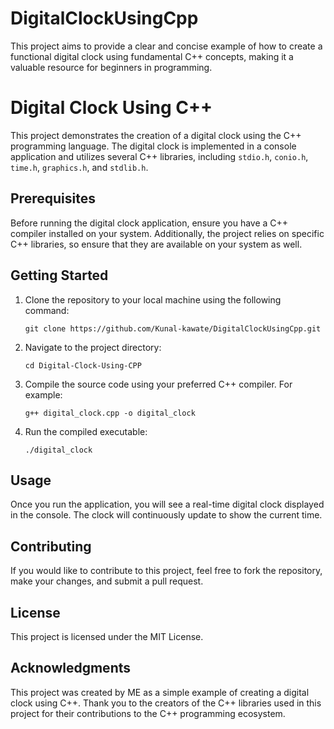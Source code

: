 # DigitalClockUsingCpp
This project aims to provide a clear and concise example of how to create a functional digital clock using fundamental C++ concepts, making it a valuable resource for beginners in programming.

# Digital Clock Using C++

This project demonstrates the creation of a digital clock using the C++ programming language. The digital clock is implemented in a console application and utilizes several C++ libraries, including `stdio.h`, `conio.h`, `time.h`, `graphics.h`, and `stdlib.h`.

## Prerequisites

Before running the digital clock application, ensure you have a C++ compiler installed on your system. Additionally, the project relies on specific C++ libraries, so ensure that they are available on your system as well.

## Getting Started

1. Clone the repository to your local machine using the following command:

   ```
   git clone https://github.com/Kunal-kawate/DigitalClockUsingCpp.git
   ```

2. Navigate to the project directory:

   ```
   cd Digital-Clock-Using-CPP
   ```

3. Compile the source code using your preferred C++ compiler. For example:

   ```
   g++ digital_clock.cpp -o digital_clock
   ```

4. Run the compiled executable:

   ```
   ./digital_clock
   ```

## Usage

Once you run the application, you will see a real-time digital clock displayed in the console. The clock will continuously update to show the current time.

## Contributing

If you would like to contribute to this project, feel free to fork the repository, make your changes, and submit a pull request.

## License

This project is licensed under the MIT License.

## Acknowledgments

This project was created by ME as a simple example of creating a digital clock using C++. Thank you to the creators of the C++ libraries used in this project for their contributions to the C++ programming ecosystem.
